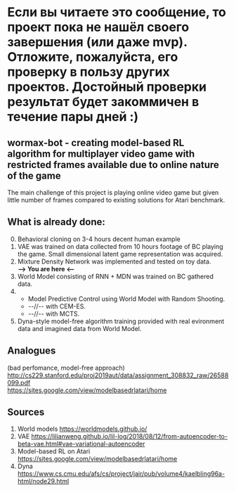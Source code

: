 # Если вы читаете это сообщение, то проект пока не нашёл своего завершения (или даже mvp). Отложите, пожалуйста, его проверку в пользу других проектов. Достойный проверки результат будет закоммичен в течение пары дней :)

## wormax-bot - creating model-based RL algorithm for multiplayer video game with restricted frames available due to online nature of the game

The main challenge of this project is playing online video game but given little number of frames compared to existing solutions for Atari benchmark.

## What is already done:
0. Behavioral cloning on 3-4 hours decent human example
1. VAE was trained on data collected from 10 hours footage of BC playing the game. Small dimensional latent game representation was acquired.
2. Mixture Density Network was implemented and tested on toy data.  
**--> You are here <--**  
3. World Model consisting of RNN + MDN was trained on BC gathered data.
4.   
   * Model Predictive Control using World Model with Random Shooting.
   * --//-- with CEM-ES.
   * --//-- with MCTS.
5. Dyna-style model-free algorithm training provided with real evironment data and imagined data from World Model.

## Analogues 
(bad perfomance, model-free approach) http://cs229.stanford.edu/proj2019aut/data/assignment_308832_raw/26588099.pdf  
https://sites.google.com/view/modelbasedrlatari/home

## Sources
1. World models https://worldmodels.github.io/
2. VAE https://lilianweng.github.io/lil-log/2018/08/12/from-autoencoder-to-beta-vae.html#vae-variational-autoencoder
3. Model-based RL on Atari https://sites.google.com/view/modelbasedrlatari/home
4. Dyna https://www.cs.cmu.edu/afs/cs/project/jair/pub/volume4/kaelbling96a-html/node29.html
